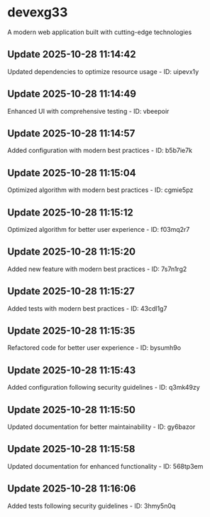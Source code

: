 # devexg33
A modern web application built with cutting-edge technologies

## Update 2025-10-28 11:14:42
Updated dependencies to optimize resource usage - ID: uipevx1y


## Update 2025-10-28 11:14:49
Enhanced UI with comprehensive testing - ID: vbeepoir


## Update 2025-10-28 11:14:57
Added configuration with modern best practices - ID: b5b7ie7k


## Update 2025-10-28 11:15:04
Optimized algorithm with modern best practices - ID: cgmie5pz


## Update 2025-10-28 11:15:12
Optimized algorithm for better user experience - ID: f03mq2r7


## Update 2025-10-28 11:15:20
Added new feature with modern best practices - ID: 7s7n1rg2


## Update 2025-10-28 11:15:27
Added tests with modern best practices - ID: 43cdl1g7


## Update 2025-10-28 11:15:35
Refactored code for better user experience - ID: bysumh9o


## Update 2025-10-28 11:15:43
Added configuration following security guidelines - ID: q3mk49zy


## Update 2025-10-28 11:15:50
Updated documentation for better maintainability - ID: gy6bazor


## Update 2025-10-28 11:15:58
Updated documentation for enhanced functionality - ID: 568tp3em


## Update 2025-10-28 11:16:06
Added tests following security guidelines - ID: 3hmy5n0q

